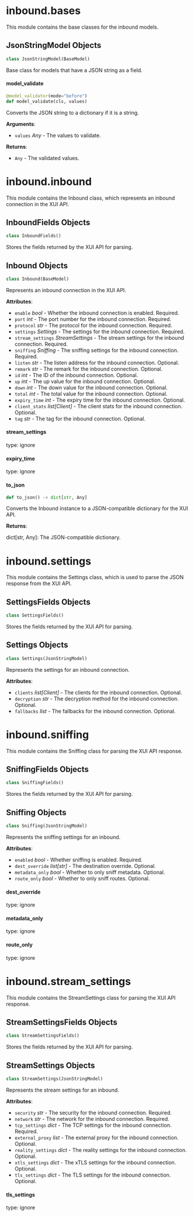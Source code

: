 <a id="inbound.bases"></a>

# inbound.bases

This module contains the base classes for the inbound models.

<a id="inbound.bases.JsonStringModel"></a>

## JsonStringModel Objects

```python
class JsonStringModel(BaseModel)
```

Base class for models that have a JSON string as a field.

<a id="inbound.bases.JsonStringModel.model_validate"></a>

#### model\_validate

```python
@model_validator(mode="before")
def model_validate(cls, values)
```

Converts the JSON string to a dictionary if it is a string.

**Arguments**:

- `values` _Any_ - The values to validate.
  

**Returns**:

- `Any` - The validated values.

<a id="inbound.inbound"></a>

# inbound.inbound

This module contains the Inbound class, which represents an inbound connection in the XUI API.

<a id="inbound.inbound.InboundFields"></a>

## InboundFields Objects

```python
class InboundFields()
```

Stores the fields returned by the XUI API for parsing.

<a id="inbound.inbound.Inbound"></a>

## Inbound Objects

```python
class Inbound(BaseModel)
```

Represents an inbound connection in the XUI API.

**Attributes**:

- `enable` _bool_ - Whether the inbound connection is enabled. Required.
- `port` _int_ - The port number for the inbound connection. Required.
- `protocol` _str_ - The protocol for the inbound connection. Required.
- `settings` _Settings_ - The settings for the inbound connection. Required.
- `stream_settings` _StreamSettings_ - The stream settings for the inbound connection. Required.
- `sniffing` _Sniffing_ - The sniffing settings for the inbound connection. Required.
- `listen` _str_ - The listen address for the inbound connection. Optional.
- `remark` _str_ - The remark for the inbound connection. Optional.
- `id` _int_ - The ID of the inbound connection. Optional.
- `up` _int_ - The up value for the inbound connection. Optional.
- `down` _int_ - The down value for the inbound connection. Optional.
- `total` _int_ - The total value for the inbound connection. Optional.
- `expiry_time` _int_ - The expiry time for the inbound connection. Optional.
- `client_stats` _list[Client]_ - The client stats for the inbound connection. Optional.
- `tag` _str_ - The tag for the inbound connection. Optional.

<a id="inbound.inbound.Inbound.stream_settings"></a>

#### stream\_settings

type: ignore

<a id="inbound.inbound.Inbound.expiry_time"></a>

#### expiry\_time

type: ignore

<a id="inbound.inbound.Inbound.to_json"></a>

#### to\_json

```python
def to_json() -> dict[str, Any]
```

Converts the Inbound instance to a JSON-compatible dictionary for the XUI API.

**Returns**:

  dict[str, Any]: The JSON-compatible dictionary.

<a id="inbound.settings"></a>

# inbound.settings

This module contains the Settings class, which is used to parse the JSON response
from the XUI API.

<a id="inbound.settings.SettingsFields"></a>

## SettingsFields Objects

```python
class SettingsFields()
```

Stores the fields returned by the XUI API for parsing.

<a id="inbound.settings.Settings"></a>

## Settings Objects

```python
class Settings(JsonStringModel)
```

Represents the settings for an inbound connection.

**Attributes**:

- `clients` _list[Client]_ - The clients for the inbound connection. Optional.
- `decryption` _str_ - The decryption method for the inbound connection. Optional.
- `fallbacks` _list_ - The fallbacks for the inbound connection. Optional.

<a id="inbound.sniffing"></a>

# inbound.sniffing

This module contains the Sniffing class for parsing the XUI API response.

<a id="inbound.sniffing.SniffingFields"></a>

## SniffingFields Objects

```python
class SniffingFields()
```

Stores the fields returned by the XUI API for parsing.

<a id="inbound.sniffing.Sniffing"></a>

## Sniffing Objects

```python
class Sniffing(JsonStringModel)
```

Represents the sniffing settings for an inbound.

**Attributes**:

- `enabled` _bool_ - Whether sniffing is enabled. Required.
- `dest_override` _list[str]_ - The destination override. Optional.
- `metadata_only` _bool_ - Whether to only sniff metadata. Optional.
- `route_only` _bool_ - Whether to only sniff routes. Optional.

<a id="inbound.sniffing.Sniffing.dest_override"></a>

#### dest\_override

type: ignore

<a id="inbound.sniffing.Sniffing.metadata_only"></a>

#### metadata\_only

type: ignore

<a id="inbound.sniffing.Sniffing.route_only"></a>

#### route\_only

type: ignore

<a id="inbound.stream_settings"></a>

# inbound.stream\_settings

This module contains the StreamSettings class for parsing the XUI API response.

<a id="inbound.stream_settings.StreamSettingsFields"></a>

## StreamSettingsFields Objects

```python
class StreamSettingsFields()
```

Stores the fields returned by the XUI API for parsing.

<a id="inbound.stream_settings.StreamSettings"></a>

## StreamSettings Objects

```python
class StreamSettings(JsonStringModel)
```

Represents the stream settings for an inbound.

**Attributes**:

- `security` _str_ - The security for the inbound connection. Required.
- `network` _str_ - The network for the inbound connection. Required.
- `tcp_settings` _dict_ - The TCP settings for the inbound connection. Required.
- `external_proxy` _list_ - The external proxy for the inbound connection. Optional.
- `reality_settings` _dict_ - The reality settings for the inbound connection. Optional.
- `xtls_settings` _dict_ - The xTLS settings for the inbound connection. Optional.
- `tls_settings` _dict_ - The TLS settings for the inbound connection. Optional.

<a id="inbound.stream_settings.StreamSettings.tls_settings"></a>

#### tls\_settings

type: ignore

